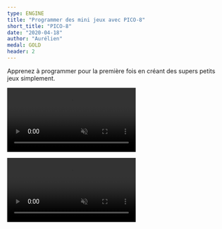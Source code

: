```yaml
---
type: ENGINE
title: "Programmer des mini jeux avec PICO-8"
short_title: "PICO-8"
date: "2020-04-18"
author: "Aurélien"
medal: GOLD
header: 2
---
```


Apprenez à programmer pour la première fois en créant des supers petits jeux simplement.

<video src="/videos/pico-8/jelpi.mp4" autoplay muted loop controls></video>

<video src="/videos/pico-8/splore-online.mp4" autoplay muted loop controls></video>
